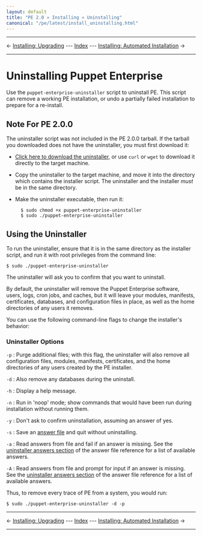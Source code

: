 ```yaml
---
layout: default
title: "PE 2.0 » Installing » Uninstalling"
canonical: "/pe/latest/install_uninstalling.html"
---
```


* * *

&larr; [Installing: Upgrading](./install_upgrading.html) --- [Index](./) --- [Installing: Automated Installation](./install_automated.html) &rarr;

* * *

Uninstalling Puppet Enterprise
=====

[uninstaller]: ./files/puppet-enterprise-uninstaller

Use the `puppet-enterprise-uninstaller` script to uninstall PE. This script can remove a working PE installation, or undo a partially failed installation to prepare for a re-install.

Note For PE 2.0.0
-----

The uninstaller script was not included in the PE 2.0.0 tarball. If the tarball you downloaded does not have the uninstaller, you must first download it:

* [Click here to download the uninstaller][uninstaller], or use `curl` or `wget` to download it directly to the target machine.
* Copy the uninstaller to the target machine, and move it into the directory which contains the installer script. The uninstaller and the installer _must_ be in the same directory.
* Make the uninstaller executable, then run it:

        $ sudo chmod +x puppet-enterprise-uninstaller
        $ sudo ./puppet-enterprise-uninstaller

Using the Uninstaller
-----

To run the uninstaller, ensure that it is in the same directory as the installer script, and run it with root privileges from the command line:

    $ sudo ./puppet-enterprise-uninstaller

The uninstaller will ask you to confirm that you want to uninstall.

By default, the uninstaller will remove the Puppet Enterprise software, users, logs, cron jobs, and caches, but it will leave your modules, manifests, certificates, databases, and configuration files in place, as well as the home directories of any users it removes.

You can use the following command-line flags to change the installer's behavior:

### Uninstaller Options

`-p`
: Purge additional files; with this flag, the uninstaller will also remove all
  configuration files, modules, manifests, certificates, and the
  home directories of any users created by the PE installer.

`-d`
: Also remove any databases during the uninstall. 

`-h`
: Display a help message.

`-n`
: Run in 'noop' mode; show commands that would have been run
  during installation without running them.

`-y`
: Don't ask to confirm uninstallation, assuming an answer of yes.

`-s`
: Save an [answer file][answerfile] and quit without uninstalling.

`-a`
: Read answers from file and fail if an answer is missing. See the [uninstaller answers section][uninstaller_answers] of the answer file reference for a list of available answers.

`-A`
: Read answers from file and prompt for input if an answer is missing. See the [uninstaller answers section][uninstaller_answers] of the answer file reference for a list of available answers.

[uninstaller_answers]: ./install_answer_file_reference.html#uninstaller-answers
[answerfile]: ./install_automated.html

Thus, to remove every trace of PE from a system, you would run:

    $ sudo ./puppet-enterprise-uninstaller -d -p

* * *

&larr; [Installing: Upgrading](./install_upgrading.html) --- [Index](./) --- [Installing: Automated Installation](./install_automated.html) &rarr;

* * *

